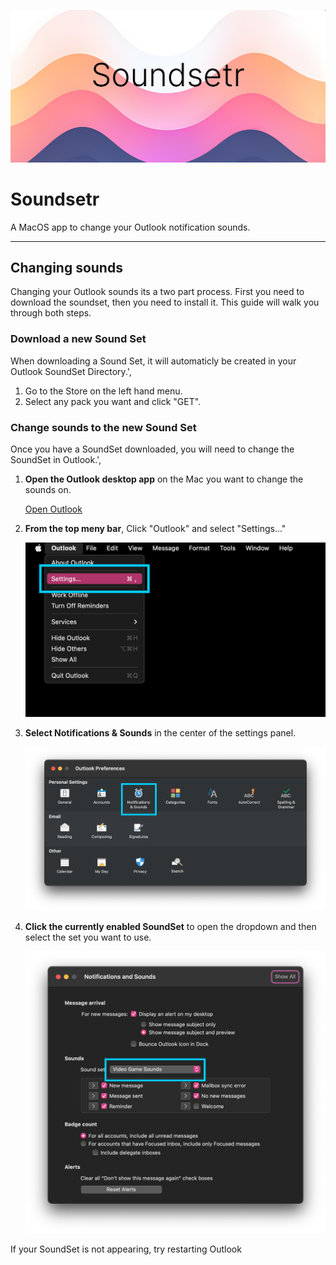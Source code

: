 
![Soundsetr](https://raw.githubusercontent.com/knoeone/soundsetr/main/res/home.jpg "jumbo")

# Soundsetr

A MacOS app to change your Outlook notification sounds.

---

## Changing sounds

Changing your Outlook sounds its a two part process. First you need to download the soundset, then you need to install it. This guide will walk you through both steps.

### Download a new Sound Set

When downloading a Sound Set, it will automaticly be created in your Outlook SoundSet Directory.',

1. Go to the Store on the left hand menu.
2. Select any pack you want and click "GET".


### Change sounds to the new Sound Set

Once you have a SoundSet downloaded, you will need to change the SoundSet in Outlook.',

1. **Open the Outlook desktop app** on the Mac you want to change the sounds on.

    [Open Outlook](ms-outlook://)

2. **From the top meny bar**, Click "Outlook" and select "Settings..."

    ![Outlook Menu](https://raw.githubusercontent.com/knoeone/soundsetr/main/res/outlook_menu.png)

3. **Select Notifications & Sounds** in the center of the settings panel.

    ![Outlook Settings](https://raw.githubusercontent.com/knoeone/soundsetr/main/res/outlook_settings.png)

4. **Click the currently enabled SoundSet** to open the dropdown and then select the set you want to use.

    ![Outlook Sounds](https://raw.githubusercontent.com/knoeone/soundsetr/main/res/outlook_sounds.png)

If your SoundSet is not appearing, try restarting Outlook